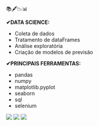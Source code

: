 📚🖋📉📊

**✔DATA SCIENCE:**

* Coleta de dados
* Tratamento de dataFrames
* Análise exploratória
* Criação de modelos de previsão

**✔PRINCIPAIS FERRAMENTAS:**
* pandas
* numpy
* matplotlib.pyplot
* seaborn
* sql
* selenium

<a href="https://instagram.com/gjmribeiro" target="_blank"><img src="https://img.shields.io/badge/-Instagram-%23E4405F?style=for-the-badge&logo=instagram&logoColor=white" target="_blank"></a>
<a href="https://https://www.linkedin.com/in/gabriel-ribeiro-631631132/" target="_blank"><img src="https://img.shields.io/badge/-LinkedIn-%230077B5?style=for-the-badge&logo=linkedin&logoColor=white" target="_blank"></a> 
  <a href = "gjmribeiro@gmail.com"><img src="https://img.shields.io/badge/-Gmail-%23333?style=for-the-badge&logo=gmail&logoColor=white" target="_blank"></a>

  
  

